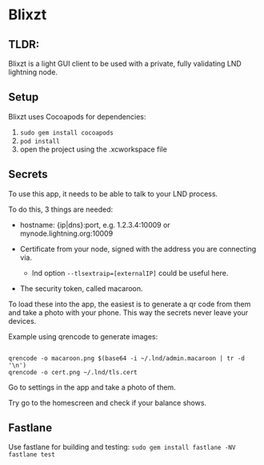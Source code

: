 # Blixzt

## TLDR:
Blixzt is a light GUI client to be used with a private, fully validating LND lightning node.

## Setup
Blixzt uses Cocoapods for dependencies:
 1. `sudo gem install cocoapods`
 2. `pod install`
 3. open the project using the .xcworkspace file
 
## Secrets
To use this app, it needs to be able to talk to your LND process.

To do this, 3 things are needed:

- hostname: {ip|dns}:port, e.g. 1.2.3.4:10009 or mynode.lightning.org:10009

- Certificate from your node, signed with the address you are connecting via.
  - lnd option `--tlsextraip=[externalIP]` could be useful here.

- The security token, called macaroon.

To load these into the app, the easiest is to generate a qr code from them and take a photo with your phone.
This way the secrets never leave your devices.

Example using qrencode to generate images:

```brew install qrencode

qrencode -o macaroon.png $(base64 -i ~/.lnd/admin.macaroon | tr -d '\n')
qrencode -o cert.png ~/.lnd/tls.cert
``` 

Go to settings in the app and take a photo of them.

Try go to the homescreen and check if your balance shows.

## Fastlane
Use fastlane for building and testing:
`sudo gem install fastlane -NV`
`fastlane test`

